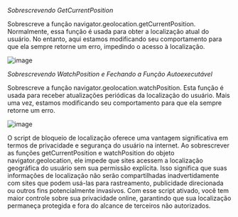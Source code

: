 *Sobrescrevendo GetCurrentPosition*

Sobrescreve a função navigator.geolocation.getCurrentPosition. Normalmente, essa função é usada para obter a localização atual do usuário. No entanto, aqui estamos modificando seu comportamento para que ela sempre retorne um erro, impedindo o acesso à localização.

![image](https://github.com/user-attachments/assets/f06251db-585b-46f7-9469-094e64bade12)

*Sobrescrevendo WatchPosition e Fechando a Função Autoexecutável*

Sobrescreve a função navigator.geolocation.watchPosition. Esta função é usada para receber atualizações periódicas da localização do usuário. Mais uma vez, estamos modificando seu comportamento para que ela sempre retorne um erro.

![image](https://github.com/user-attachments/assets/91b9998e-8536-4739-aa43-064141d4ffdb)

O script de bloqueio de localização oferece uma vantagem significativa em termos de privacidade e segurança do usuário na internet. Ao sobrescrever as funções getCurrentPosition e watchPosition do objeto navigator.geolocation, ele impede que sites acessem a localização geográfica do usuário sem sua permissão explícita. Isso significa que suas informações de localização não serão compartilhadas inadvertidamente com sites que podem usá-las para rastreamento, publicidade direcionada ou outros fins potencialmente invasivos. Com esse script ativado, você tem maior controle sobre sua privacidade online, garantindo que sua localização permaneça protegida e fora do alcance de terceiros não autorizados.
